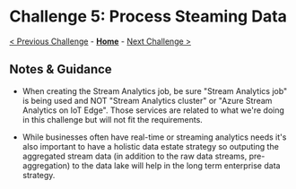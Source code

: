 # Challenge 5: Process Steaming Data

[< Previous Challenge](./Challenge-04.md) - **[Home](README.md)** - [Next Challenge >](./Challenge-05.md)


## Notes & Guidance
  - When creating the Stream Analytics job, be sure "Stream Analytics job" is being used and NOT "Stream Analytics cluster" or "Azure Stream Analytics on IoT Edge". Those services are related to what we're doing in this challenge but will not fit the requirements.
  
  - While businesses often have real-time or streaming analytics needs it's also important to have a holistic data estate strategy so outputing the aggregated stream data (in addition to the raw data streams, pre-aggregation) to the data lake will help in the long term enterprise data strategy.
